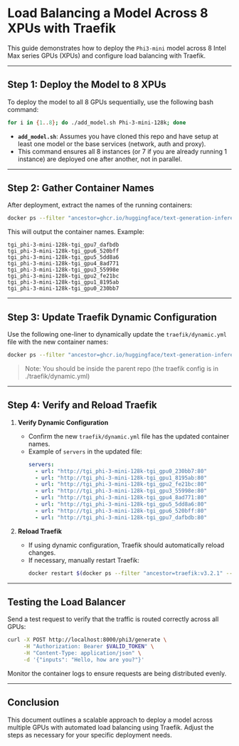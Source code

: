 # Load Balancing a Model Across 8 XPUs with Traefik

This guide demonstrates how to deploy the `Phi3-mini` model across 8 Intel Max series GPUs (XPUs) and configure load balancing with Traefik. 

---

## Step 1: Deploy the Model to 8 XPUs

To deploy the model to all 8 GPUs sequentially, use the following bash command:

```bash
for i in {1..8}; do ./add_model.sh Phi-3-mini-128k; done
```

- **`add_model.sh`**: Assumes you have cloned this repo and have setup at least one model or the base services (network, auth and proxy).
- This command ensures all 8 instances (or 7 if you are already running 1 instance) are deployed one after another, not in parallel.

---

## Step 2: Gather Container Names

After deployment, extract the names of the running containers:

```bash
docker ps --filter "ancestor=ghcr.io/huggingface/text-generation-inference:2.4.0-intel-xpu" --format '{{.Names}}'
```

This will output the container names. Example:

```
tgi_phi-3-mini-128k-tgi_gpu7_dafbdb
tgi_phi-3-mini-128k-tgi_gpu6_520bff
tgi_phi-3-mini-128k-tgi_gpu5_5dd8a6
tgi_phi-3-mini-128k-tgi_gpu4_8ad771
tgi_phi-3-mini-128k-tgi_gpu3_55998e
tgi_phi-3-mini-128k-tgi_gpu2_fe21bc
tgi_phi-3-mini-128k-tgi_gpu1_8195ab
tgi_phi-3-mini-128k-tgi_gpu0_230bb7
```

---

## Step 3: Update Traefik Dynamic Configuration

Use the following one-liner to dynamically update the `traefik/dynamic.yml` file with the new container names:

```bash
docker ps --filter "ancestor=ghcr.io/huggingface/text-generation-inference:2.4.0-intel-xpu" --format '{{.Names}}' | awk 'BEGIN {print "http:\n  middlewares:\n    auth-forward:\n      forwardAuth:\n        address: \"http://tgi_auth:3000/validate\"\n        authResponseHeaders:\n          - \"X-Auth-Status\"\n\n    stripprefix:\n      stripPrefix:\n        prefixes:\n          - \"/phi3\"\n\n  services:\n    phi3-service:\n      loadBalancer:\n        servers:"} {print "          - url: \"http://" $1 ":80\""} END {print "        sticky:\n          cookie:\n            name: lb_phi3\n            secure: true\n\n  routers:\n    phi3-router:\n      rule: \"PathPrefix(`/phi3/generate`)\"\n      service: phi3-service\n      middlewares:\n        - auth-forward\n        - stripprefix"}' > traefik/dynamic.yml
```
> Note: You should be inside the parent repo (the traefik config is in ./traefik/dynamic.yml)
---

## Step 4: Verify and Reload Traefik

1. **Verify Dynamic Configuration**
   - Confirm the new `traefik/dynamic.yml` file has the updated container names.
   - Example of `servers` in the updated file:
     ```yaml
     servers:
       - url: "http://tgi_phi-3-mini-128k-tgi_gpu0_230bb7:80"
       - url: "http://tgi_phi-3-mini-128k-tgi_gpu1_8195ab:80"
       - url: "http://tgi_phi-3-mini-128k-tgi_gpu2_fe21bc:80"
       - url: "http://tgi_phi-3-mini-128k-tgi_gpu3_55998e:80"
       - url: "http://tgi_phi-3-mini-128k-tgi_gpu4_8ad771:80"
       - url: "http://tgi_phi-3-mini-128k-tgi_gpu5_5dd8a6:80"
       - url: "http://tgi_phi-3-mini-128k-tgi_gpu6_520bff:80"
       - url: "http://tgi_phi-3-mini-128k-tgi_gpu7_dafbdb:80"
     ```

2. **Reload Traefik**
   - If using dynamic configuration, Traefik should automatically reload changes.
   - If necessary, manually restart Traefik:
     ```bash
     docker restart $(docker ps --filter "ancestor=traefik:v3.2.1" --format '{{.ID}}')
     ```

---

## Testing the Load Balancer

Send a test request to verify that the traffic is routed correctly across all GPUs:

```bash
curl -X POST http://localhost:8000/phi3/generate \
     -H "Authorization: Bearer $VALID_TOKEN" \
     -H "Content-Type: application/json" \
     -d '{"inputs": "Hello, how are you?"}'
```

Monitor the container logs to ensure requests are being distributed evenly.

---

## Conclusion
This document outlines a scalable approach to deploy a model across multiple GPUs with automated load balancing using Traefik. Adjust the steps as necessary for your specific deployment needs.
